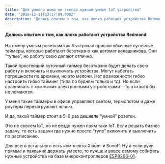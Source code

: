 ```yaml
---
title: "Для умного дома не всегда нужные умные IoT устройства"
date: "2018-12-11T13:17:09.000Z"
description: "Делюсь опытом о том, как плохо работают устройства Redmond    Мне нравится идея автоматизации и “умного” дома. IoT и вот это все"
---
```


<h4>Делюсь опытом о том, как плохо работают устройства Redmond</h4>

<p>На смену умным розеткам как быстрохак пришли обычные суточные таймеры, которые работают безотказно как автомат калашникова. Они “тупые”, но работу свою делают отлично.</p>
<p>Такой простейший суточный таймер безотказно будет делать свою работу и включать и выключать устройства. Могут набегать погрешности по времени, но это мелочи. Нет возможности гибко настроить гибко тайминг (типа по будням только и тд). Но если сравнивать с «умными» электронными устройствами — то эти хотя бы не ломаются.</p>
<p>У меня такие таймеры в офисе управляют светом, термопотом и даже роутеры перезагружают ночью.</p>
<p>И да, такой таймер стоит в 5–6 раз дешевле “умной” розетки.</p>
<p>Это не совсем IoT, но не везде нужен прям таки IoT. Если решать бизнес задачу, то есть задачи где нужно просто “тупо” включить и выключить по расписанию.</p>
<p>Для всего остального есть комплекты Xiaomi и Sonoff. Ну а если руки прямые и паяльник держать умеете, то лучше и вовсе самому собирать нужные устройства на базе микроконтроллеров <a href="http://www.esp8266.com/wiki/doku.php?id=esp8266-module-family#esp-01" target="_blank" rel="noopener noreferrer">ESP8266–01</a>.</p>



